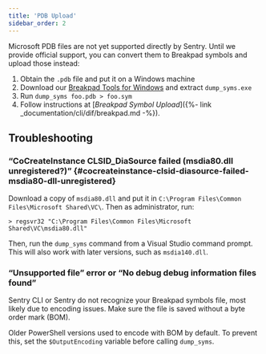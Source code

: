 ```yaml
---
title: 'PDB Upload'
sidebar_order: 2
---
```


Microsoft PDB files are not yet supported directly by Sentry. Until we provide official support, you can convert them to Breakpad symbols and upload those instead:

1.  Obtain the `.pdb` file and put it on a Windows machine
2.  Download our [Breakpad Tools for Windows](https://s3.amazonaws.com/getsentry-builds/getsentry/breakpad-tools/windows/breakpad-tools-windows.zip) and extract `dump_syms.exe`
3.  Run `dump_syms foo.pdb > foo.sym`
4.  Follow instructions at [_Breakpad Symbol Upload_]({%- link _documentation/cli/dif/breakpad.md -%}).

## Troubleshooting

### “CoCreateInstance CLSID_DiaSource failed (msdia80.dll unregistered?)” {#cocreateinstance-clsid-diasource-failed-msdia80-dll-unregistered}

Download a copy of `msdia80.dll` and put it in `C:\Program Files\Common Files\Microsoft Shared\VC\`. Then as administrator, run:

```
> regsvr32 "C:\Program Files\Common Files\Microsoft Shared\VC\msdia80.dll"
```

Then, run the `dump_syms` command from a Visual Studio command prompt. This will also work with later versions, such as `msdia140.dll`.

### “Unsupported file” error or “No debug debug information files found”

Sentry CLI or Sentry do not recognize your Breakpad symbols file, most likely due to encoding issues. Make sure the file is saved without a byte order mark (BOM).

Older PowerShell versions used to encode with BOM by default. To prevent this, set the `$OutputEncoding` variable before calling `dump_syms`.

